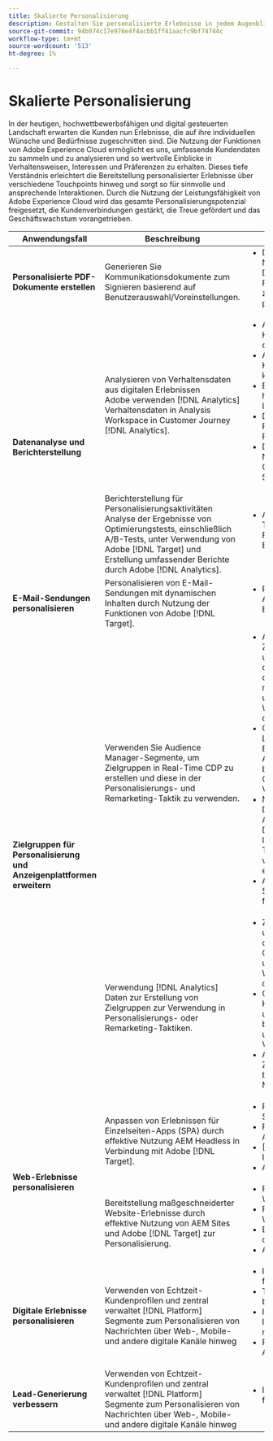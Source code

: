 ```yaml
---
title: Skalierte Personalisierung
description: Gestalten Sie personalisierte Erlebnisse in jedem Augenblick.
source-git-commit: 94b074c17e976e4f4acbb1ff41aacfc9bf74744c
workflow-type: tm+mt
source-wordcount: '513'
ht-degree: 1%

---
```



# Skalierte Personalisierung

In der heutigen, hochwettbewerbsfähigen und digital gesteuerten Landschaft erwarten die Kunden nun Erlebnisse, die auf ihre individuellen Wünsche und Bedürfnisse zugeschnitten sind. Die Nutzung der Funktionen von Adobe Experience Cloud ermöglicht es uns, umfassende Kundendaten zu sammeln und zu analysieren und so wertvolle Einblicke in Verhaltensweisen, Interessen und Präferenzen zu erhalten. Dieses tiefe Verständnis erleichtert die Bereitstellung personalisierter Erlebnisse über verschiedene Touchpoints hinweg und sorgt so für sinnvolle und ansprechende Interaktionen. Durch die Nutzung der Leistungsfähigkeit von Adobe Experience Cloud wird das gesamte Personalisierungspotenzial freigesetzt, die Kundenverbindungen gestärkt, die Treue gefördert und das Geschäftswachstum vorangetrieben.

<table>
 <thead>
    <tr>
      <th>Anwendungsfall</th>
      <th>Beschreibung</th>
      <th>Beispiele</th>
      <th>Programme</th>
    </tr>
  </thead>
  <tbody>
    <tr>
      <td><strong>Personalisierte PDF-Dokumente erstellen</strong></td>
      <td>
        Generieren Sie Kommunikationsdokumente zum Signieren basierend auf Benutzerauswahl/Voreinstellungen.
      </td>
      <td>
        <ul style="margin-top: 0;">
          <li>
            Dynamisch generierte NDA auf Grundlage der Daten aus einer AEM Forms-Übermittlung zum Signieren präsentieren
          </li>
        </ul>
      </td>
      <td>
        <a
          href="../integrations-between-applications/experience-manager/experience-manager-acrobat-sign.md"
          target="_blank"
          rel="noopener noreferrer"
          >AEM Forms und Sign</a
        >
      </td>
    </tr>
    <tr>
      <td rowspan="2"><strong>Datenanalyse und Berichterstellung</strong></td>
      <td>
        Analysieren von Verhaltensdaten aus digitalen Erlebnissen <br />Adobe verwenden
        [!DNL Analytics] Verhaltensdaten in Analysis Workspace in Customer Journey
        [!DNL Analytics].
      </td>
      <td>
        <ul style="margin-top: 0;">
          <li>Analyse der Konvertierungspfade oben/unten</li>
          <li>Analyse der Kanalinteraktion und -konversion</li>
          <li>Erläuterung der am häufigsten angezeigten Inhalte</li>
          <li>Die wichtigsten Produktkategorien und Produkte</li>
          <li>
            Durchführen einer Tool-Nutzungsanalyse zur Optimierung von Self-Service-Erlebnissen
          </li>
        </ul>
      </td>
      <td>
        <a
          href="../integrations-between-applications/analytics/analytics-customer-journey-analytics.md"
          target="_blank"
          rel="noopener noreferrer"
          >[!DNL Analytics] und Customer Journey [!DNL Analytics]</a
        >
      </td>
    </tr>
    <tr>
      <td>
        Berichterstellung für Personalisierungsaktivitäten<br />Analyse der Ergebnisse von Optimierungstests, einschließlich A/B-Tests, unter Verwendung von Adobe [!DNL Target] und Erstellung umfassender Berichte durch Adobe [!DNL Analytics].
      </td>
      <td>
        <ul style="margin-top: 0;">
          <li>Anzeigen von A/B-Testergebnissen in Rich-Analytics-Berichten</li>
        </ul>
      </td>
      <td>
        <a
          href="../integrations-between-applications/analytics/analytics-target.md"
          target="_blank"
          rel="noopener noreferrer"
          >[!DNL Analytics] und [!DNL Target]</a
        >
      </td>
    </tr>
    <tr>
      <td><strong>E-Mail-Sendungen personalisieren</strong></td>
      <td>
        Personalisieren von E-Mail-Sendungen mit dynamischen Inhalten durch Nutzung der Funktionen von Adobe [!DNL Target].
      </td>
      <td>
        <ul style="margin-top: 0;">
          <li>Personalisierte Angebote zu Kunden-E-Mails hinzufügen</li>
        </ul>
      </td>
      <td>
        <a
          href="../integrations-between-applications/campaign//campaign-target.md"
          target="_blank"
          rel="noopener noreferrer"
          >[!DNL Campaign] und [!DNL Target]</a
        >
      </td>
    </tr>
    <tr>
      <td rowspan="2">
        <strong>Zielgruppen für Personalisierung und Anzeigenplattformen erweitern</strong>
      </td>
      <td>
        Verwenden Sie Audience Manager-Segmente, um Zielgruppen in Real-Time CDP zu erstellen und diese in der Personalisierungs- und Remarketing-Taktik zu verwenden.
      </td>
      <td>
        <ul style="margin-top: 0;">
          <li>
            Anonyme Zielgruppenbestimmung und Personalisierung für digitale Zielgruppen auf der Website, in der mobilen App oder in den unterstützten Werbekanälen durchführen
          </li>
          <li>
            Optimierung von Landingpages und Erlebnissen vor der Authentifizierung basierend auf bekannten Geräte- und Verhaltenseigenschaften
          </li>
          <li>
            Nutzen Sie das Datennetzwerk von Audience Manager mit Drittanbieterdaten, um Ihre Zielgruppen für das Targeting weiter zu verfeinern und zu erweitern.
          </li>
          <li>Audience Manager-Segmente für RTCDP freigeben</li>
        </ul>
      </td>
      <td>
        <a
          href="../integrations-between-applications/aam/aam-rtcdp.md"
          target="_blank"
          rel="noopener noreferrer"
          >Audience Manager- und Echtzeit-Kundendaten [!DNL Platform]</a
        >
      </td>
    </tr>
    <tr>
      <td>
        Verwendung [!DNL Analytics] Daten zur Erstellung von Zielgruppen zur Verwendung in Personalisierungs- oder Remarketing-Taktiken.
      </td>
      <td>
        <ul style="margin-top: 0;">
          <li>
            Zielgruppenbestimmung und Personalisierung digitaler Zielgruppen auf Geräten oder unterstützten Werbekanälen durchführen.
          </li>
          <li>
            Optimieren Sie bekannte Kundeneinstiegsseiten und anonyme Erlebnisse basierend auf Geräte- und Verhaltensattributen.
          </li>
          <li>Aktivieren Sie Zielgruppen für bekannte Kanäle wie E-Mail und SMS.</li>
        </ul>
      </td>
      <td>
        <a
          href="../integrations-between-applications/analytics/analytics-customer-journey-analytics.md"
          target="_blank"
          rel="noopener noreferrer"
          >[!DNL Analytics] und Echtzeit-Kundendaten [!DNL Platform]</a
        >
      </td>
    </tr>
    <tr>
      <td rowspan="2"><strong>Web-Erlebnisse personalisieren</strong></td>
      <td>
        Anpassen von Erlebnissen für Einzelseiten-Apps (SPA) durch effektive Nutzung AEM Headless in Verbindung mit Adobe [!DNL Target].
      </td>
      <td>
        <ul style="margin-top: 0;">
          <li>Personalisierung von SPA und mobilen Apps</li>
          <li>Personalisierte API-Antworten.</li>
          <li>[!DNL Target]n Inhaltsbereitstellung.</li>
          <li>A/B-Testvarianten.</li>
        </ul>
      </td>
      <td>
        <a
          href="../integrations-between-applications/experience-manager/experience-manager-target.md"
          target="_blank"
          rel="noopener noreferrer"
          >AEM Headless und [!DNL Target]</a
        >
      </td>
    </tr>
    <tr>
      <td>
        Bereitstellung maßgeschneiderter Website-Erlebnisse durch effektive Nutzung von AEM Sites und Adobe [!DNL Target] zur Personalisierung.
      </td>
      <td>
        <ul style="margin-top: 0;">
          <li>Personalisierung AEM Website.</li>
          <li>Personalisieren des Website-Inhalts.</li>
          <li>Benutzererlebnisse optimieren.</li>
          <li>A/B-Testvarianten.</li>
        </ul>
      </td>
      <td>
        <a
          href="../integrations-between-applications/experience-manager/experience-manager-target.md"
          target="_blank"
          rel="noopener noreferrer"
          >AEM Sites und [!DNL Target]</a
        >
      </td>
    </tr>
    <tr>
      <td><strong>Digitale Erlebnisse personalisieren</strong></td>
      <td>
        Verwenden von Echtzeit-Kundenprofilen und zentral verwaltet [!DNL Platform] Segmente zum Personalisieren von Nachrichten über Web-, Mobile- und andere digitale Kanäle hinweg
      </td>
      <td>
        <ul style="margin-top: 0;">
          <li>Inhaltspersonalisierung für bekannte Besucher</li>
          <li>Treueanmeldung und -beteiligung erhöhen</li>
          <li>Identifizieren und Interagieren von Kunden mit Abwanderungsrisiko</li>
          <li>Personalisierung von Angeboten in Echtzeit</li>
        </ul>
      </td>
      <td>
        <a
          href="../integrations-between-applications/rtcdp/rtcdp-target.md"
          target="_blank"
          rel="noopener noreferrer"
          >Echtzeit-Kundendaten [!DNL Platform] und [!DNL Target]</a
        >
      </td>
    </tr>
    <tr>
      <td><strong>Lead-Generierung verbessern</strong></td>
      <td>
        Verwenden von Echtzeit-Kundenprofilen und zentral verwaltet [!DNL Platform] Segmente zum Personalisieren von Nachrichten über Web-, Mobile- und andere digitale Kanäle hinweg
      </td>
      <td>
        <ul style="margin-top: 0;">
          <li>Inhaltspersonalisierung für bekannte Besucher</li>
        </ul>
      </td>
      <td>
        <a
          href="../integrations-between-applications/rtcdp/rtcdp-target.md"
          target="_blank"
          rel="noopener noreferrer"
          >Echtzeit-Kundendaten [!DNL Platform] und [!DNL Target]</a
        >
      </td>
    </tr>
  </tbody>
</table>
